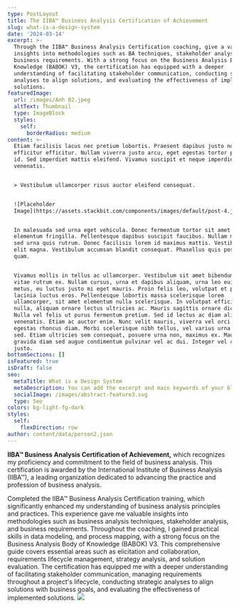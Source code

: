 ```yaml
---
type: PostLayout
title: The IIBA™ Business Analysis Certification of Achievement
slug: what-is-a-design-system
date: '2024-03-14'
excerpt: >-
  Through the IIBA™ Business Analysis Certification coaching, give a valuable
  insights into methodologies such as BA techniques, stakeholder analysis, and
  business requirements. With a strong focus on the Business Analysis Body of
  Knowledge (BABOK) V3, the certification has equipped with a deeper
  understanding of facilitating stakeholder communication, conducting strategic
  analyses to align solutions, and evaluating the effectiveness of implemented
  solutions.
featuredImage:
  url: /images/Anh 02.jpeg
  altText: Thumbnail
  type: ImageBlock
  styles:
    self:
      borderRadius: medium
content: >-
  Etiam facilisis lacus nec pretium lobortis. Praesent dapibus justo non
  efficitur efficitur. Nullam viverra justo arcu, eget egestas tortor pretium
  id. Sed imperdiet mattis eleifend. Vivamus suscipit et neque imperdiet
  venenatis.


  > Vestibulum ullamcorper risus auctor eleifend consequat.


  ![Placeholder
  Image](https://assets.stackbit.com/components/images/default/post-4.jpeg)


  In malesuada sed urna eget vehicula. Donec fermentum tortor sit amet nisl
  elementum fringilla. Pellentesque dapibus suscipit faucibus. Nullam malesuada
  sed urna quis rutrum. Donec facilisis lorem id maximus mattis. Vestibulum quis
  elit magna. Vestibulum accumsan blandit consequat. Phasellus quis posuere
  quam.


  Vivamus mollis in tellus ac ullamcorper. Vestibulum sit amet bibendum ipsum,
  vitae rutrum ex. Nullam cursus, urna et dapibus aliquam, urna leo euismod
  metus, eu luctus justo mi eget mauris. Proin felis leo, volutpat et purus in,
  lacinia luctus eros. Pellentesque lobortis massa scelerisque lorem
  ullamcorper, sit amet elementum nulla scelerisque. In volutpat efficitur
  nulla, aliquam ornare lectus ultricies ac. Mauris sagittis ornare dictum.
  Nulla vel felis ut purus fermentum pretium. Sed id lectus ac diam aliquet
  venenatis. Etiam ac auctor enim. Nunc velit mauris, viverra vel orci ut,
  egestas rhoncus diam. Morbi scelerisque nibh tellus, vel varius urna malesuada
  sed. Etiam ultricies sem consequat, posuere urna non, maximus ex. Mauris
  gravida diam sed augue condimentum pulvinar vel ac dui. Integer vel convallis
  justo.
bottomSections: []
isFeatured: true
isDraft: false
seo:
  metaTitle: What is a Design System
  metaDescription: You can add the excerpt and main keywords of your blog post here.
  socialImage: /images/abstract-feature3.svg
  type: Seo
colors: bg-light-fg-dark
styles:
  self:
    flexDirection: row
author: content/data/person2.json
---
```

**IIBA™ Business Analysis Certification of Achievement,** which recognizes my proficiency and commitment to the field of business analysis. This certification is awarded by the International Institute of Business Analysis (IIBA™), a leading organization dedicated to advancing the practice and profession of business analysis. 

Completed the IIBA™ Business Analysis Certification training, which significantly enhanced my understanding of business analysis principles and practices. This experience gave me valuable insights into methodologies such as business analysis techniques, stakeholder analysis, and business requirements. Throughout the coaching, I gained practical skills in data modeling, and process mapping, with a strong focus on the Business Analysis Body of Knowledge (BABOK) V3. This comprehensive guide covers essential areas such as elicitation and collaboration, requirements lifecycle management, strategy analysis, and solution evaluation. The certification has equipped me with a deeper understanding of facilitating stakeholder communication, managing requirements throughout a project's lifecycle, conducting strategic analyses to align solutions with business goals, and evaluating the effectiveness of implemented solutions.
![](/images/Anh%2002.jpeg)
